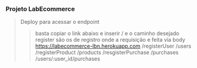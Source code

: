 ### Projeto LabEcommerce 

>
> Deploy para acessar o endpoint 
>> basta copiar o link abaixo e inserir / e o caminho desejado 
>> register são os de registro onde a requisição e feita via body
> https://labecommerce-lbn.herokuapp.com
> /registerUser
> /users
> /registerProduct
> /products
> /resgisterPurchase
> /purchases
> /users/:user_id/purchases
>